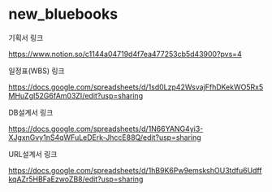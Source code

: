 # new_bluebooks
기획서 링크 

https://www.notion.so/c1144a04719d4f7ea477253cb5d43900?pvs=4



일정표(WBS) 링크 

https://docs.google.com/spreadsheets/d/1sd0Lzp42WsvajFfhDKekWO5Rx5MHuZgI52G6fAm03ZI/edit?usp=sharing



DB설계서 링크 

https://docs.google.com/spreadsheets/d/1N66YANG4yi3-XJgxnGvy1nS4qWFuLeDErk-JhccE88Q/edit?usp=sharing



URL설계서 링크 

https://docs.google.com/spreadsheets/d/1hB9K6Pw9emskshOU3tdfu6UdffkqAZr5HBFaEzwoZB8/edit?usp=sharing
